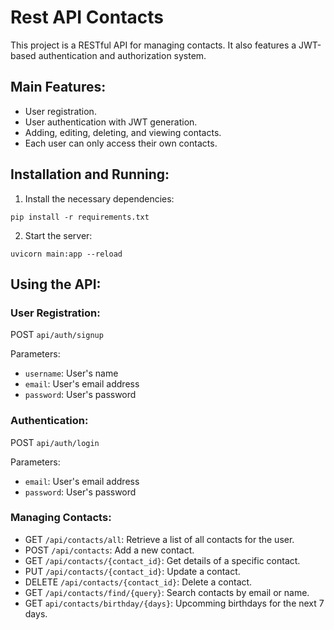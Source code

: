 
# Rest API Contacts

This project is a RESTful API for managing contacts. It also features a JWT-based authentication and authorization system.

## Main Features:

- User registration.
- User authentication with JWT generation.
- Adding, editing, deleting, and viewing contacts.
- Each user can only access their own contacts.

## Installation and Running:

1. Install the necessary dependencies:
```
pip install -r requirements.txt
```

2. Start the server:
```
uvicorn main:app --reload
```

## Using the API:

### User Registration:

POST `api/auth/signup`

Parameters: 
- `username`: User's name
- `email`: User's email address
- `password`: User's password

### Authentication:

POST `api/auth/login`

Parameters:
- `email`: User's email address
- `password`: User's password

### Managing Contacts:

- GET `/api/contacts/all`: Retrieve a list of all contacts for the user.
- POST `/api/contacts`: Add a new contact.
- GET `/api/contacts/{contact_id}`: Get details of a specific contact.
- PUT `/api/contacts/{contact_id}`: Update a contact.
- DELETE `/api/contacts/{contact_id}`: Delete a contact.
- GET `/api/contacts/find/{query}`: Search contacts by email or name.
- GET `api/contacts/birthday/{days}`: Upcomming birthdays for the next 7 days.